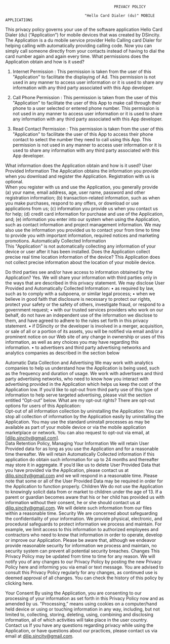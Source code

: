                                                     PRIVACY POLICY

                                       "Hello Card Dialer (du)" MOBILE APPLICATIONS
                                       
This privacy policy governs your use of the software application Hello Card Dialer (du) (“Application”) for mobile devices that was created by DSincity. The Application is a du mobile service provider Hello Calling card Dialer for helping calling with automatically providing calling code. Now you can simply call someone directly from your contacts instead of having to dial the card number again and again every time.
 What permissions does the Application obtain and how is it used?
1) Internet Permission : 
	This permission is taken from the user of this "Application" to facilitate the displaying of Ad. This permission is not used in any manner to access user information or it is used to share any information with any third party associated with this App developer.

2) Call Phone Permission :
	This permission is taken from the user of this "Application" to facilitate the user of this App to make call through their phone to a user selected or entered phone number. This permission is not used in any manner to access user information or it is used to share any information with any third party associated with this App developer.

3) Read Contact Permission :
	This permission is taken from the user of this "Application" to facilitate the user of this App to access their phone contact to select the number they need to call using this App. This permission is not used in any manner to access user information or it is used to share any information with any third party associated with this App developer.
 
What information does the Application obtain and how is it used?
User Provided Information 
The Application obtains the information you provide when you download and register the Application. Registration with us is optional.  
When you register with us and use the Application, you generally provide (a) your name, email address, age, user name, password and other registration information; (b) transaction-related information, such as when you make purchases, respond to any offers, or download or use applications from us; (c) information you provide us when you contact us for help; (d) credit card information for purchase and use of the Application, and; (e) information you enter into our system when using the Application, such as contact information and project management information.
We may also use the information you provided us to contact your from time to time to provide you with important information, required notices and marketing promotions.
Automatically Collected Information  
This "Application" is not automatically collecting any information of your device or user after it has been installed. 
Does the Application collect precise real time location information of the device?
This Application does not collect precise information about the location of your mobile device. 
 
Do third parties see and/or have access to information obtained by the Application?
Yes. We will share your information with third parties only in the ways that are described in this privacy statement.
We may disclose User Provided and Automatically Collected Information:
•	as required by law, such as to comply with a subpoena, or similar legal process;
•	when we believe in good faith that disclosure is necessary to protect our rights, protect your safety or the safety of others, investigate fraud, or respond to a government request;
•	with our trusted services providers who work on our behalf, do not have an independent use of the information we disclose to them, and have agreed to adhere to the rules set forth in this privacy statement.
•	if  DSincity or the developer is involved in a merger, acquisition, or sale of all or a portion of its assets, you will be notified via email and/or a prominent notice on our Web site of any change in ownership or uses of this information, as well as any choices you may have regarding this information.
•	to advertisers and third party advertising networks and analytics companies as described in the section below
 
Automatic Data Collection and Advertising
We may work with analytics companies to help us understand how the Application is being used, such as the frequency and duration of usage. We work with advertisers and third party advertising networks, who need to know how you interact with advertising provided in the Application which helps us keep the cost of the Application low. If you’d like to opt-out from third party use of this type of information to help serve targeted advertising, please visit the section entitled “Opt-out” below. 
What are my opt-out rights?
There are opt-out options for users of this Application:    
Opt-out of all information collection by uninstalling the Application: You can stop all collection of information by the Application easily by uninstalling the Application. You may use the standard uninstall processes as may be available as part of your mobile device or via the mobile application marketplace or network. You can also request to opt-out via email, at [dilip.sincity@gmail.com].  
Data Retention Policy, Managing Your Information
We will retain User Provided data for as long as you use the Application and for a reasonable time thereafter. We will retain Automatically Collected information if this application do obtain such information for up to 24 months and thereafter may store it in aggregate. If you’d like us to delete User Provided Data that you have provided via the Application, please contact us at dilip.sincity@gmail.com and we will respond in a reasonable time. Please note that some or all of the User Provided Data may be required in order for the Application to function properly. 
Children
We do not use the Application to knowingly solicit data from or market to children under the age of 13. If a parent or guardian becomes aware that his or her child has provided us with information without their consent, he or she should contact us at dilip.sincity@gmail.com. We will delete such information from our files within a reasonable time. 
Security
We are concerned about safeguarding the confidentiality of your information. We provide physical, electronic, and procedural safeguards to protect information we process and maintain. For example, we limit access to this information to authorized employees and contractors who need to know that information in order to operate, develop or improve our Application. Please be aware that, although we endeavor provide reasonable security for information we process and maintain, no security system can prevent all potential security breaches. 
Changes
This Privacy Policy may be updated from time to time for any reason. We will notify you of any changes to our Privacy Policy by posting the new Privacy Policy here and informing you via email or text message. You are advised to consult this Privacy Policy regularly for any changes, as continued use is deemed approval of all changes. You can check the history of this policy by clicking here.
 
Your Consent
By using the Application, you are consenting to our processing of your information as set forth in this Privacy Policy now and as amended by us. "Processing,” means using cookies on a computer/hand held device or using or touching information in any way, including, but not limited to, collecting, storing, deleting, using, combining and disclosing information, all of which activities will take place in the user country. 
Contact us
If you have any questions regarding privacy while using the Application, or have questions about our practices, please contact us via email at dilip.sincity@gmail.com.

